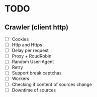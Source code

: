 # TODO

## Crawler (client http)
- [ ] Cookies
- [ ] Http and Https
- [ ] Delay per request
- [ ] Proxy + RoudRobin
- [ ] Random User-Agent
- [ ] Retry
- [ ] Support break captchas
- [ ] Workers
- [ ] Checking if content of sources change
- [ ] Downtime of sources
